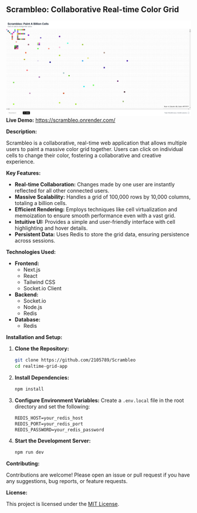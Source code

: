 ## Scrambleo: Collaborative Real-time Color Grid
![Demo Image](https://raw.githubusercontent.com/2105789/Scrambleo/master/public/Screenshot.png)
**Live Demo:** https://scrambleo.onrender.com/

**Description:**

Scrambleo is a collaborative, real-time web application that allows multiple users to paint a massive color grid together. Users can click on individual cells to change their color, fostering a collaborative and creative experience.

**Key Features:**

- **Real-time Collaboration:** Changes made by one user are instantly reflected for all other connected users.
- **Massive Scalability:** Handles a grid of 100,000 rows by 10,000 columns, totaling a billion cells.
- **Efficient Rendering:** Employs techniques like cell virtualization and memoization to ensure smooth performance even with a vast grid.
- **Intuitive UI:** Provides a simple and user-friendly interface with cell highlighting and hover details.
- **Persistent Data:** Uses Redis to store the grid data, ensuring persistence across sessions.

**Technologies Used:**

- **Frontend:**
  - Next.js
  - React
  - Tailwind CSS
  - Socket.io Client
- **Backend:**
  - Socket.io
  - Node.js
  - Redis
- **Database:**
  - Redis

**Installation and Setup:**

1. **Clone the Repository:**
   ```bash
   git clone https://github.com/2105789/Scrambleo
   cd realtime-grid-app
   ```

2. **Install Dependencies:**
   ```bash
   npm install
   ```

3. **Configure Environment Variables:**
   Create a `.env.local` file in the root directory and set the following:

   ```
   REDIS_HOST=your_redis_host
   REDIS_PORT=your_redis_port
   REDIS_PASSWORD=your_redis_password
   ```

4. **Start the Development Server:**
   ```bash
   npm run dev
   ```

**Contributing:**

Contributions are welcome! Please open an issue or pull request if you have any suggestions, bug reports, or feature requests.

**License:**

This project is licensed under the [MIT License](LICENSE). 
